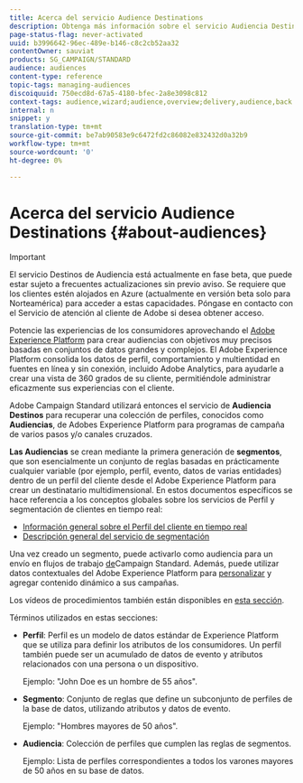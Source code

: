 ```yaml
---
title: Acerca del servicio Audience Destinations
description: Obtenga más información sobre el servicio Audiencia Destinations.
page-status-flag: never-activated
uuid: b3996642-96ec-489e-b146-c8c2cb52aa32
contentOwner: sauviat
products: SG_CAMPAIGN/STANDARD
audience: audiences
content-type: reference
topic-tags: managing-audiences
discoiquuid: 750ecd8d-67a5-4180-bfec-2a8e3098c812
context-tags: audience,wizard;audience,overview;delivery,audience,back
internal: n
snippet: y
translation-type: tm+mt
source-git-commit: be7ab90583e9c6472fd2c86082e832432d0a32b9
workflow-type: tm+mt
source-wordcount: '0'
ht-degree: 0%

---
```



# Acerca del servicio Audience Destinations {#about-audiences}

>[!IMPORTANT]
>
>El servicio Destinos de Audiencia está actualmente en fase beta, que puede estar sujeto a frecuentes actualizaciones sin previo aviso. Se requiere que los clientes estén alojados en Azure (actualmente en versión beta solo para Norteamérica) para acceder a estas capacidades. Póngase en contacto con el Servicio de atención al cliente de Adobe si desea obtener acceso.

Potencie las experiencias de los consumidores aprovechando el [Adobe Experience Platform](https://docs.adobe.com/content/help/en/experience-platform/landing/home.html) para crear audiencias con objetivos muy precisos basadas en conjuntos de datos grandes y complejos. El Adobe Experience Platform consolida los datos de perfil, comportamiento y multientidad en fuentes en línea y sin conexión, incluido Adobe Analytics, para ayudarle a crear una vista de 360 grados de su cliente, permitiéndole administrar eficazmente sus experiencias con el cliente.

Adobe Campaign Standard utilizará entonces el servicio de **Audiencia Destinos** para recuperar una colección de perfiles, conocidos como **Audiencias**, de Adobes Experience Platform para programas de campaña de varios pasos y/o canales cruzados.

**Las Audiencias** se crean mediante la primera generación de **segmentos**, que son esencialmente un conjunto de reglas basadas en prácticamente cualquier variable (por ejemplo, perfil, evento, datos de varias entidades) dentro de un perfil del cliente desde el Adobe Experience Platform para crear un destinatario multidimensional. En estos documentos específicos se hace referencia a los conceptos globales sobre los servicios de Perfil y segmentación de clientes en tiempo real:

* [Información general sobre el Perfil del cliente en tiempo real](https://docs.adobe.com/content/help/es-ES/experience-platform/profile/home.html)
* [Descripción general del servicio de segmentación](https://docs.adobe.com/content/help/en/experience-platform/segmentation/home.html)

Una vez creado un segmento, puede activarlo como audiencia para un envío en flujos de trabajo [de](../../automating/using/aep-targeting-audiences.md)Campaign Standard. Además, puede utilizar datos contextuales del Adobe Experience Platform para [personalizar](../../automating/using/aep-personalizing-campaigns.md) y agregar contenido dinámico a sus campañas.

Los vídeos de procedimientos también están disponibles en [esta sección](https://docs.adobe.com/content/help/en/campaign-learn/campaign-standard-tutorials/profiles-and-audiences/audience-destinations/audience-destinations-overview.html).

Términos utilizados en estas secciones:

* **Perfil**: Perfil es un modelo de datos estándar de Experience Platform que se utiliza para definir los atributos de los consumidores. Un perfil también puede ser un acumulado de datos de evento y atributos relacionados con una persona o un dispositivo.

   Ejemplo: &quot;John Doe es un hombre de 55 años&quot;.

* **Segmento**: Conjunto de reglas que define un subconjunto de perfiles de la base de datos, utilizando atributos y datos de evento.

   Ejemplo: &quot;Hombres mayores de 50 años&quot;.

* **Audiencia**: Colección de perfiles que cumplen las reglas de segmentos.

   Ejemplo: Lista de perfiles correspondientes a todos los varones mayores de 50 años en su base de datos.
